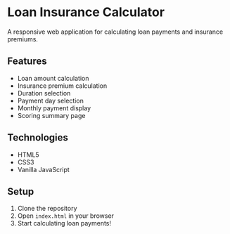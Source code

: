 # Loan Insurance Calculator

A responsive web application for calculating loan payments and insurance premiums.

## Features
- Loan amount calculation
- Insurance premium calculation
- Duration selection
- Payment day selection
- Monthly payment display
- Scoring summary page

## Technologies
- HTML5
- CSS3
- Vanilla JavaScript

## Setup
1. Clone the repository
2. Open `index.html` in your browser
3. Start calculating loan payments!
